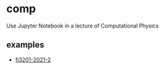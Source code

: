 # comp
Use Jupyter Notebook in a lecture of Computational Physics


## examples
+ [fi3201-2021-2](fi3201-2021-2/README.md)
